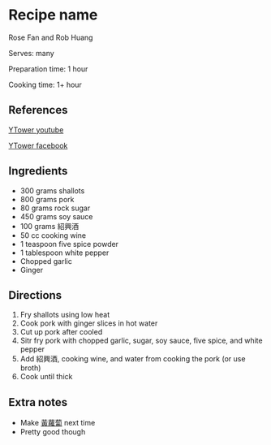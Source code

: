 # Recipe name

Rose Fan and Rob Huang

Serves: many

Preparation time: 1 hour

Cooking time: 1+ hour

## References

[YTower youtube](https://www.youtube.com/watch?v=uQQzTbzkFKU)

[YTower facebook](https://www.facebook.com/watch/?v=2695703003775471)

## Ingredients

- 300 grams shallots
- 800 grams pork
- 80 grams rock sugar
- 450 grams soy sauce
- 100 grams 紹興酒
- 50 cc cooking wine
- 1 teaspoon five spice powder
- 1 tablespoon white pepper
- Chopped garlic
- Ginger

## Directions

1. Fry shallots using low heat
2. Cook pork with ginger slices in hot water
3. Cut up pork after cooled
4. Sitr fry pork with chopped garlic, sugar, soy sauce, five spice, and white pepper
5. Add 紹興酒, cooking wine, and water from cooking the pork (or use broth)
6. Cook until thick

## Extra notes

- Make [黃蘿蔔](https://blog.wonderfulfood.com.tw/2015/10/27/%E7%94%A8%E8%96%91%E9%BB%83%E7%B2%89%E9%86%83%E6%BC%AC%E7%9A%84%E9%BB%83%E8%98%BF%E8%94%94%E7%89%87%EF%BC%8C%E7%8D%A8%E7%89%B9%E5%8F%88%E9%A4%8A%E7%94%9F/) next time
- Pretty good though
